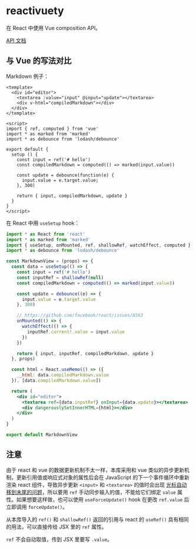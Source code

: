 # reactivuety

在 React 中使用 Vue composition API。

[API 文档](https://github.com/toyobayashi/reactivuety/blob/main/docs/api/index.md)

## 与 Vue 的写法对比

Markdown 例子：

```vue
<template>
  <div id="editor">
    <textarea :value="input" @input="update"></textarea>
    <div v-html="compiledMarkdown"></div>
  </div>
</template>

<script>
import { ref, computed } from 'vue'
import * as marked from 'marked'
import * as debounce from 'lodash/debounce'

export default {
  setup () {
    const input = ref('# hello')
    const compiledMarkdown = computed(() => marked(input.value))

    const update = debounce(function(e) {
      input.value = e.target.value;
    }, 300)

    return { input, compiledMarkdown, update }
  }
}
</script>
```

在 React 中用 `useSetup` hook：

```jsx
import * as React from 'react'
import * as marked from 'marked'
import { useSetup, onMounted, ref, shallowRef, watchEffect, computed } from '@tybys/reactivuety'
import * as debounce from 'lodash/debounce'

const MarkdownView = (props) => {
  const data = useSetup(() => {
    const input = ref('# hello')
    const inputRef = shallowRef(null)
    const compiledMarkdown = computed(() => marked(input.value))

    const update = debounce((e) => {
      input.value = e.target.value
    }, 300)

    // https://github.com/facebook/react/issues/6563
    onMounted(() => {
      watchEffect(() => {
        inputRef.current!.value = input.value
      })
    })

    return { input, inputRef, compiledMarkdown, update }
  }, props)

  const html = React.useMemo(() => ({
    __html: data.compiledMarkdown.value
  }), [data.compiledMarkdown.value])

  return (
    <div id="editor">
      <textarea ref={data.inputRef} onInput={data.update}></textarea>
      <div dangerouslySetInnerHTML={html}></div>
    </div>
  )
}

export default MarkdownView
```

## 注意

由于 react 和 vue 的数据更新机制不太一样，本库采用和 vue 类似的异步更新机制，更新引用值或响应式对象的属性后会在 JavaScript 的下一个事件循环中重新渲染 react 组件，导致异步更新 `<input>` 和 `<textarea>` 的值时会出现 [光标自动移到末尾的问题](https://github.com/facebook/react/issues/6563)，所以要用 `ref` 手动同步输入的值，不能给它们绑定 `value` 属性。如果想要这样做，也可以使用 `useForceUpdate()` hook 在更改 `ref.value` 后立即调用 `forceUpdate()`。

从本库导入的 `ref()` 和 `shallowRef()` 返回的引用与 react 的 `useRef()` 具有相同的用法，可以直接传给 JSX 里的 `ref` 属性。

`ref` 不会自动取值，传到 JSX 里要写 `.value`。

